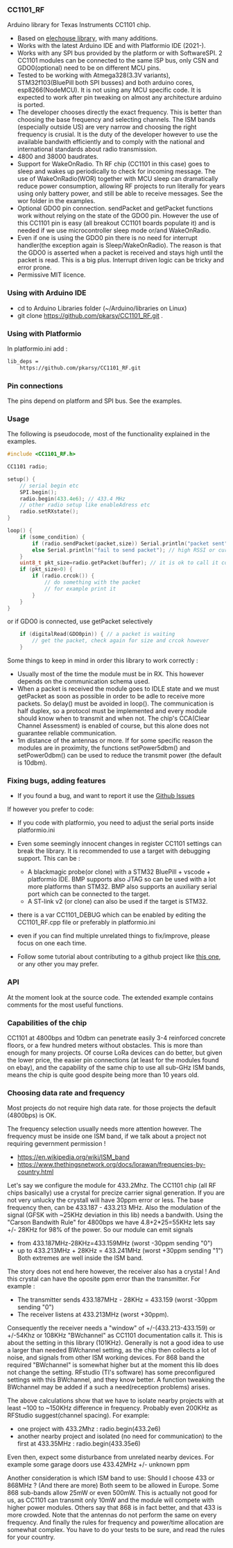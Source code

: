 ### CC1101_RF
Arduino library for Texas Instruments CC1101 chip.
* Based on [elechouse library](https://github.com/simonmonk/CC1101_arduino), with many additions.
* Works with the latest Arduino IDE and with Platformio IDE (2021-).
* Works with any SPI bus provided by the platform or with SoftwareSPI. 2 CC1101 modules can be connected to the same ISP bus, only CSN and GDO0(optional) need to be on different MCU pins.
* Tested to be working with Atmega328(3.3V variants), STM32f103(BluePill both SPI busses) and both arduino cores, esp8266(NodeMCU). It is not using any MCU specific code. It is expected to work after pin tweaking on almost any architecture arduino is ported.
* The developer chooses directly the exact frequency. This is better than choosing the base frequency and selecting channels. The ISM bands (especially outside US) are very narrow and choosing the right frequency is crusial. It is the duty of the developer however to use the available bandwith efficiently and to comply with the national and international standards about radio transmission.
* 4800 and 38000 baudrates.
* Support for WakeOnRadio. Th RF chip (CC1101 in this case) goes to sleep and wakes up periodically to check for incoming message. The use of WakeOnRadio(WOR) together with MCU sleep can dramatically reduce power consumption, allowing RF projects to run literally for years using only battery power, and still be able to receive messages. See the wor folder in the examples.
* Optional GDO0 pin connection. sendPacket and getPacket functions work without relying on the state of the GDO0 pin. However the use of this CC1101 pin is easy (all breakout CC1101 boards populate it) and is needed if we use microcontroller sleep mode or/and WakeOnRadio.
* Even if one is using the GDO0 pin there is no need for interrupt handler(the exception again is Sleep/WakeOnRadio). The reason is that the GDO0 is asserted when a packet is received and stays high until the packet is read. This is a big plus. Interrupt driven logic can be tricky and error prone. 
* Permissive MIT licence.

### Using with Arduino IDE
* cd to Arduino Libraries folder (~/Arduino/libraries on Linux)
* git clone https://github.com/pkarsy/CC1101_RF.git .

### Using with Platformio
In platformio.ini add :
```bash
lib_deps =
    https://github.com/pkarsy/CC1101_RF.git
```

### Pin connections
The pins depend on platform and SPI bus. See the examples.

### Usage
The following is pseudocode, most of the functionality explained in the examples.

```cpp
#include <CC1101_RF.h>

CC1101 radio;

setup() {
    // serial begin etc
    SPI.begin();
    radio.begin(433.4e6); // 433.4 MHz
    // other radio setup like enableAdress etc
    radio.setRXstate();
}

loop() {
    if (some_condition) {
        if (radio.sendPacket(packet,size)) Serial.println("packet sent");
        else Serial.println("fail to send packet"); // high RSSI or currently receiving a packet
    }
    uint8_t pkt_size=radio.getPacket(buffer); // it is ok to call it continiously.
    if (pkt_size>0) {
        if (radio.crcok()) {
            // do something with the packet
            // for example print it
        }
    }
}
```
or if GDO0 is connected, use getPacket selectively

```cpp
    if (digitalRead(GDO0pin)) { // a packet is waiting
        // get the packet, check again for size and crcok however
    }
```

Some things to keep in mind in order this library to work correctly :
* Usually most of the time the module must be in RX. This however depends on the communication schema used.
* When a packet is received the module goes to IDLE state and we must getPacket
as soon as possible in order to be adle to receive more packets. So delay() must be avoided
in loop(). The communication is half duplex, so a protocol must be implemented and every module should know when to transmit and when not. The chip's CCA(Clear Channel Assessment) is enabled of course, but this alone does not guarantee reliable communication.
* 1m distance of the antennas or more. If for some specific reason the modules are in proximity, the functions setPower5dbm() and setPower0dbm() can be used to reduce the transmit power (the default is 10dbm).

### Fixing bugs, adding features
* If you found a bug, and want to report it use the [Github Issues](https://github.com/pkarsy/CC1101_RF/issues)

If however you prefer to code:
* If you code with platformio, you need to adjust the serial ports inside platformio.ini
* Even some seemingly innocent changes in register CC1101 settings can break the library. It is recommended to use a target with debugging support. This can be :  
  * A blackmagic probe(or clone) with a STM32 BluePill + vscode + platformio IDE. BMP supports also JTAG so can be used with a lot more platforms than STM32. BMP also supports an auxiliary serial port which can be connected to the target. 
  * A ST-link v2 (or clone) can also be used if the target is STM32.

* there is a var CC1101_DEBUG which can be enabled by editing the CC1101_RF.cpp file or preferably in platformio.ini
* even if you can find multiple unrelated things to fix/improve, please focus on one each time.
* Follow some tutorial about contributing to a github project like [this one](https://akrabat.com/the-beginners-guide-to-contributing-to-a-github-project/), or any other you may prefer.


### API
At the moment look at the source code. The extended example contains comments for the most useful functions.

### Capabilities of the chip
CC1101 at 4800bps and 10dbm can penetrate easily 3-4 reinforced concrete floors, or a few hundred meters without obstacles. This is more than enough for many projects. Of course LoRa devices can do better, but given the lower price, the easier pin connections (at least for the modules found on ebay), and the capability of the same chip to use all sub-GHz ISM bands, means the chip is quite good despite being more than 10 years old.

### Choosing data rate and frequency
Most projects do not require high data rate. for those projects the default (4800bps) is OK.

The frequency selection usually needs more attention however. The frequency must be inside one ISM band, if we talk about a project not requiring gevernment permission !

* https://en.wikipedia.org/wiki/ISM_band
* https://www.thethingsnetwork.org/docs/lorawan/frequencies-by-country.html

Let's say we configure the module for 433.2Mhz. The CC1101 chip (all RF chips basically) use a crystal for precize carrier signal generation. If you are not very unlucky the crystall will have 30ppm error or less. The base frequency then, can be 433.187 - 433.213 MHz. Also the modulation of the signal (GFSK with ~25KHz deviation in this lib) needs a bandwith. Using the "Carson Bandwith Rule" for 4800bps we have 4.8+2*25=55KHz lets say +/- 28KHz for 98% of the power. So our module can emit signals
* from 433.187MHz-28KHz=433.159MHz (worst -30ppm sending "0")
* up to 433.213MHz + 28KHz = 433.241MHz (worst +30ppm sending "1")
Both extremes are well inside the ISM band.

The story does not end here however, the receiver also has a crystal ! And this crystal can have the oposite ppm error than the transmitter. For example :

* The transmitter sends 433.187MHz - 28KHz = 433.159 (worst -30ppm sending "0")
* The receiver listens at 433.213MHz (worst +30ppm).

Consequently the receiver needs a "window" of +/-(433.213-433.159) or +/-54Khz or 108KHz "BWchannel" as CC1101 documentation calls it. This is about the setting in this library (101KHz). Generally is not a good idea to use a larger than needed BWchannel setting, as the chip then collects a lot of noise, and signals from other ISM working devices. For 868 band the required "BWchannel" is somewhat higher but at the moment this lib does not change the setting. RFstudio (TI's software) has some preconfigured settings with this BWchannel, and they know better. A function tweaking the BWchannel may be added if a such a need(reception problems) arises.

The above calculations show that we have to isolate nearby projects with at least ~100 to ~150KHz difference in frequency. Probably even 200KHz as RFStudio suggest(channel spacing). For example:
* one project with 433.2Mhz : radio.begin(433.2e6)
* another nearby project and isolated (no need for communication) to the first at 433.35MHz : radio.begin(433.35e6)

Even then, expect some disturbance from unrelated nearby devices. For example some garage doors use 433.42MHz +/- unknown ppm

Another consideration is which ISM band to use: Should I choose 433 or 868MHz ? (And there are more) Both seem to be allowed in Europe. Some 868 sub-bands allow 25mW or even 500mW. This is actually not good for us, as CC1101 can transmit only 10mW and the module will compete with higher power modules. Others say that 868 is in fact better, and that 433 is more crowded. Note that the antennas do not perform the same on every frequency. And finally the rules for frequency and power/time allocation are somewhat complex. You have to do your tests to be sure, and read the rules for your country.
